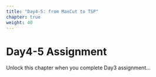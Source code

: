 ```yaml
---
title: "Day4-5: from MaxCut to TSP"
chapter: true
weight: 40
---
```


# Day4-5 Assignment

Unlock this chapter when you complete Day3 assignment...